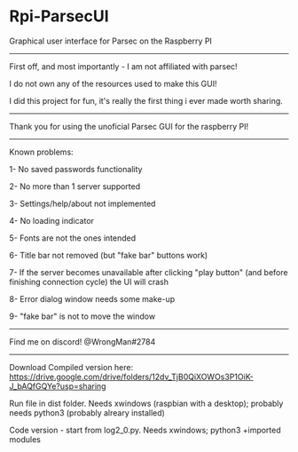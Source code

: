# Rpi-ParsecUI
Graphical user interface for Parsec on the Raspberry PI

-----------------------


First off, and most importantly - I am not affiliated with parsec!

I do not own any of the resources used to make this GUI!

I did this project for fun, it's really the first thing i ever made worth sharing.

----------------------

Thank you for using the unoficial Parsec GUI for the raspberry PI!

----------------------

Known problems:

1- No saved passwords functionality

2- No more than 1 server supported

3- Settings/help/about not implemented

4- No loading indicator

5- Fonts are not the ones intended

6- Title bar not removed (but "fake bar" buttons work)

7- If the server becomes unavailable after clicking "play button" (and before finishing connection cycle) the UI will crash

8- Error dialog window needs some make-up

9- "fake bar" is not to move the window

----------------------------------------------

Find me on discord! @WrongMan#2784

----------------------------------------------

Download Compiled version here: https://drive.google.com/drive/folders/12dv_TjB0QiXOWOs3P1OiK-J_bAQfGQYe?usp=sharing

Run file in dist folder. Needs xwindows (raspbian with a desktop); probably needs python3 (probably alreary installed)


Code version - start from log2_0.py. Needs xwindows; python3 +imported modules
